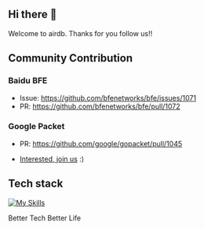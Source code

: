 
## Hi there 👋

Welcome to airdb.  Thanks for you follow us!!

## Community Contribution

### Baidu BFE
- Issue: https://github.com/bfenetworks/bfe/issues/1071
- PR: https://github.com/bfenetworks/bfe/pull/1072

### Google Packet
- PR: https://github.com/google/gopacket/pull/1045

- [Interested, join us](https://github.com/airdb/mgmt/blob/main/Join_us.md) :)


## Tech stack
[![My Skills](https://skillicons.dev/icons?i=github,aws,gcp,azure,linux,bash,vim,git,kubernetes,docker,jenkins,nginx,grafana,vscode,nodejs,vscode,c,vue,go,lua,unity,ts,py,figma,svg,ps&perline=8)](https://skillicons.dev)


<!--

**Here are some ideas to get you started:**

🙋‍♀️ A short introduction - what is your organization all about?
🌈 Contribution guidelines - how can the community get involved?
👩‍💻 Useful resources - where can the community find your docs? Is there anything else the community should know?
🍿 Fun facts - what does your team eat for breakfast?
🧙 Remember, you can do mighty things with the power of [Markdown](https://docs.github.com/github/writing-on-github/getting-started-with-writing-and-formatting-on-github/basic-writing-and-formatting-syntax)
-->

Better Tech Better Life
